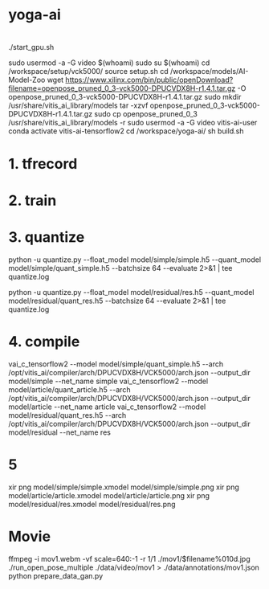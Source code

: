 # yoga-ai



#
./start_gpu.sh

sudo usermod -a -G video $(whoami)
sudo su $(whoami)
cd /workspace/setup/vck5000/
source setup.sh
cd /workspace/models/AI-Model-Zoo
wget https://www.xilinx.com/bin/public/openDownload?filename=openpose_pruned_0_3-vck5000-DPUCVDX8H-r1.4.1.tar.gz -O openpose_pruned_0_3-vck5000-DPUCVDX8H-r1.4.1.tar.gz
sudo mkdir /usr/share/vitis_ai_library/models
tar -xzvf openpose_pruned_0_3-vck5000-DPUCVDX8H-r1.4.1.tar.gz
sudo cp openpose_pruned_0_3 /usr/share/vitis_ai_library/models -r
sudo usermod -a -G video vitis-ai-user
conda activate vitis-ai-tensorflow2
cd /workspace/yoga-ai/
sh build.sh

# 1. tfrecord
# 2. train
# 3. quantize
python -u quantize.py --float_model model/simple/simple.h5 --quant_model model/simple/quant_simple.h5 --batchsize 64 --evaluate 2>&1 | tee quantize.log

python -u quantize.py --float_model model/residual/res.h5 --quant_model model/residual/quant_res.h5 --batchsize 64 --evaluate 2>&1 | tee quantize.log

# 4. compile
vai_c_tensorflow2 --model model/simple/quant_simple.h5 --arch /opt/vitis_ai/compiler/arch/DPUCVDX8H/VCK5000/arch.json --output_dir model/simple --net_name simple
vai_c_tensorflow2 --model model/article/quant_article.h5 --arch /opt/vitis_ai/compiler/arch/DPUCVDX8H/VCK5000/arch.json --output_dir model/article --net_name article
vai_c_tensorflow2 --model model/residual/quant_res.h5 --arch /opt/vitis_ai/compiler/arch/DPUCVDX8H/VCK5000/arch.json --output_dir model/residual --net_name res


# 5
xir png model/simple/simple.xmodel model/simple/simple.png
xir png model/article/article.xmodel model/article/article.png
xir png model/residual/res.xmodel model/residual/res.png

# Movie

ffmpeg -i mov1.webm -vf scale=640:-1 -r 1/1 ./mov1/$filename%010d.jpg
./run_open_pose_multiple ./data/video/mov1 > ./data/annotations/mov1.json
python prepare_data_gan.py